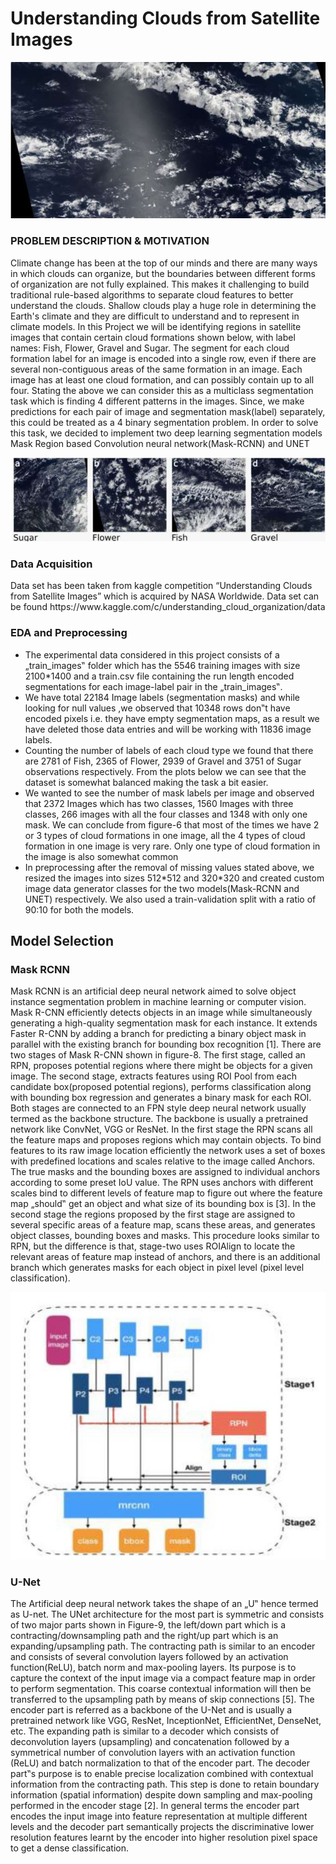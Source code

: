 <h1>Understanding Clouds from Satellite Images</h1>
<img src="https://github.com/abhiawas/Understanding-Clouds-from-Satellite-Images/blob/master/resources/img1.JPG">
<h3>PROBLEM DESCRIPTION & MOTIVATION</h3>
<p>Climate change has been at the top of our minds and there are many ways in which clouds can
organize, but the boundaries between different forms of organization are not fully explained.
This makes it challenging to build traditional rule-based algorithms to separate cloud features to
better understand the clouds. Shallow clouds play a huge role in determining the Earth's climate
and they are difficult to understand and to represent in climate models. In this Project we will be
identifying regions in satellite images that contain certain cloud formations shown below, with
label names: Fish, Flower, Gravel and Sugar. The segment for each cloud formation label for an
image is encoded into a single row, even if there are several non-contiguous areas of the same
formation in an image. Each image has at least one cloud formation, and can possibly contain up
to all four. Stating the above we can consider this as a multiclass segmentation task which is
finding 4 different patterns in the images. Since, we make predictions for each pair of image and
segmentation mask(label) separately, this could be treated as a 4 binary segmentation problem.
In order to solve this task, we decided to implement two deep learning segmentation models
Mask Region based Convolution neural network(Mask-RCNN) and UNET</p>
<img src="https://github.com/abhiawas/Understanding-Clouds-from-Satellite-Images/blob/master/resources/img2.JPG">

<h3>Data Acquisition</h3>
<p>Data set has been taken from kaggle competition “Understanding Clouds from Satellite
Images” which is acquired by NASA Worldwide. Data set can be found
https://www.kaggle.com/c/understanding_cloud_organization/data</p>

<h3>EDA and Preprocessing</h3>
<ul>
  <li>The experimental data considered in this project consists of a „train_images‟ folder which
has the 5546 training images with size 2100*1400 and a train.csv file containing the run
length encoded segmentations for each image-label pair in the „train_images‟.</li>
  <li>We have total 22184 Image labels (segmentation masks) and while looking for null values
,we observed that 10348 rows don‟t have encoded pixels i.e. they have
empty segmentation maps, as a result we have deleted those data entries and will be
working with 11836 image labels.</li>
  <li>Counting the number of labels of each cloud type we found that there are 2781
of Fish, 2365 of Flower, 2939 of Gravel and 3751 of Sugar observations respectively. From
the plots below we can see that the dataset is somewhat balanced making the task a bit
easier.</li>
  <li>We wanted to see the number of mask labels per image and observed that 2372 Images
which has two classes, 1560 Images with three classes, 266 images with all the four classes
and 1348 with only one mask. We can conclude from figure-6 that most of the times we
have 2 or 3 types of cloud formations in one image, all the 4 types of cloud formation in
one image is very rare. Only one type of cloud formation in the image is also somewhat
common</li>
  <li>In preprocessing after the removal of missing values stated above, we resized the images
into sizes 512*512 and 320*320 and created custom image data generator classes for the
two models(Mask-RCNN and UNET) respectively. We also used a train-validation split
with a ratio of 90:10 for both the models.</li>
</ul>

<h2>Model Selection</h2>
<h3>Mask RCNN</h3>
<p>Mask RCNN is an artificial deep neural network aimed to solve object instance segmentation
problem in machine learning or computer vision. Mask R-CNN efficiently detects objects in
an image while simultaneously generating a high-quality segmentation mask for each instance.
It extends Faster R-CNN by adding a branch for predicting a binary object mask in parallel
with the existing branch for bounding box recognition [1].
There are two stages of Mask R-CNN shown in figure-8. The first stage, called an RPN,
proposes potential regions where there might be objects for a given image. The second stage,
extracts features using ROI Pool from each candidate box(proposed potential regions),
performs classification along with bounding box regression and generates a binary mask for
each ROI. Both stages are connected to an FPN style deep neural network usually termed as
the backbone structure. The backbone is usually a pretrained network like ConvNet, VGG or
ResNet.
In the first stage the RPN scans all the feature maps and proposes regions which may contain
objects. To bind features to its raw image location efficiently the network uses a set of boxes
with predefined locations and scales relative to the image called Anchors. The true masks and
the bounding boxes are assigned to individual anchors according to some preset IoU value.
The RPN uses anchors with different scales bind to different levels of feature map to figure
out where the feature map „should‟ get an object and what size of its bounding box is [3].
In the second stage the regions proposed by the first stage are assigned to several specific
areas of a feature map, scans these areas, and generates object classes, bounding boxes and
masks. This procedure looks similar to RPN, but the difference is that, stage-two uses
ROIAlign to locate the relevant areas of feature map instead of anchors, and there is an
additional branch which generates masks for each object in pixel level (pixel level
classification).</p>
<img src="https://github.com/abhiawas/Understanding-Clouds-from-Satellite-Images/blob/master/resources/img4.JPG">

<h3>U-Net</h3>
<p>The Artificial deep neural network takes the shape of an „U‟ hence termed as U-net. The UNet
architecture for the most part is symmetric and consists of two major parts shown in
Figure-9, the left/down part which is a contracting/downsampling path and the right/up part
which is an expanding/upsampling path.
The contracting path is similar to an encoder and consists of several convolution layers
followed by an activation function(ReLU), batch norm and max-pooling layers. Its purpose is
to capture the context of the input image via a compact feature map in order to perform
segmentation. This coarse contextual information will then be transferred to the upsampling
path by means of skip connections [5]. The encoder part is referred as a backbone of the U-Net
and is usually a pretrained network like VGG, ResNet, InceptionNet, EfficientNet, DenseNet,
etc.
The expanding path is similar to a decoder which consists of deconvolution layers (upsampling)
and concatenation followed by a symmetrical number of convolution layers with an
activation function (ReLU) and batch normalization to that of the encoder part. The decoder
part‟s purpose is to enable precise localization combined with contextual information from the
contracting path. This step is done to retain boundary information (spatial information) despite
down sampling and max-pooling performed in the encoder stage [2].
In general terms the encoder part encodes the input image into feature representation at
multiple different levels and the decoder part semantically projects the discriminative lower
resolution features learnt by the encoder into higher resolution pixel space to get a dense
classification.</p>
